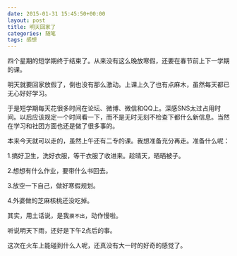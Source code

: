 ```yaml
---
date: 2015-01-31 15:45:50+00:00
layout: post
title: 明天回家了
categories: 随笔
tags: 感想
---
```


四个星期的短学期终于结束了。从来没有这么晚放寒假，还要在春节前上下一学期的课。

明天就要回家放假了，倒也没有那么激动。上课上久了也有点麻木，虽然每天都已无心好好学习。

于是短学期每天花很多时间在论坛、微博、微信和QQ上。深感SNS太过占用时间。以后应该规定一个时间看一下，而不是无时无刻不检查下都什么新信息。当然在学习和社团方面也还是做了很多事的。

本来今天就可以走的，虽然上午还有二专的课。我想准备充分再走。准备什么呢：

1.搞好卫生，洗好衣服，等干衣服了收进来。趁晴天，晒晒被子。

2.想想有什么作业，要带什么书回去。

3.放空一下自己，做好寒假规划。

4.外婆做的芝麻核桃还没吃掉。

其实，用土话说，是我`摸不出`，动作慢啦。

听说明天下雨，还好是下午2点后的事。

这次在火车上能碰到什么人呢，还真没有大一时的好奇的感觉了。